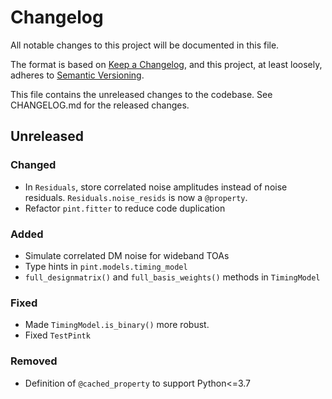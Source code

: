 # Changelog
All notable changes to this project will be documented in this file.

The format is based on [Keep a Changelog](https://keepachangelog.com/en/1.0.0/),
and this project, at least loosely, adheres to [Semantic Versioning](https://semver.org/spec/v2.0.0.html).

This file contains the unreleased changes to the codebase. See CHANGELOG.md for
the released changes.

## Unreleased
### Changed
- In `Residuals`, store correlated noise amplitudes instead of noise residuals. `Residuals.noise_resids` is now a `@property`.
- Refactor `pint.fitter` to reduce code duplication
### Added
- Simulate correlated DM noise for wideband TOAs
- Type hints in `pint.models.timing_model`
- `full_designmatrix()` and `full_basis_weights()` methods in `TimingModel`
### Fixed
- Made `TimingModel.is_binary()` more robust.
- Fixed `TestPintk`
### Removed
- Definition of `@cached_property` to support Python<=3.7
